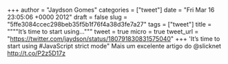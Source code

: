
+++
author = "Jaydson Gomes"
categories = ["tweet"]
date = "Fri Mar 16 23:05:06 +0000 2012"
draft = false
slug = "5ffe3084ccec298beb35f5b1f76f4a38d3fe7a27"
tags = ["tweet"]
title = """"It’s time to start using..."""
tweet = true
micro = true
tweet_url = "https://twitter.com/jaydson/status/180791830831575040"
+++
'It’s time to start using #JavaScript strict mode" Mais um excelente artigo do @slicknet http://t.co/P2z5D17z
